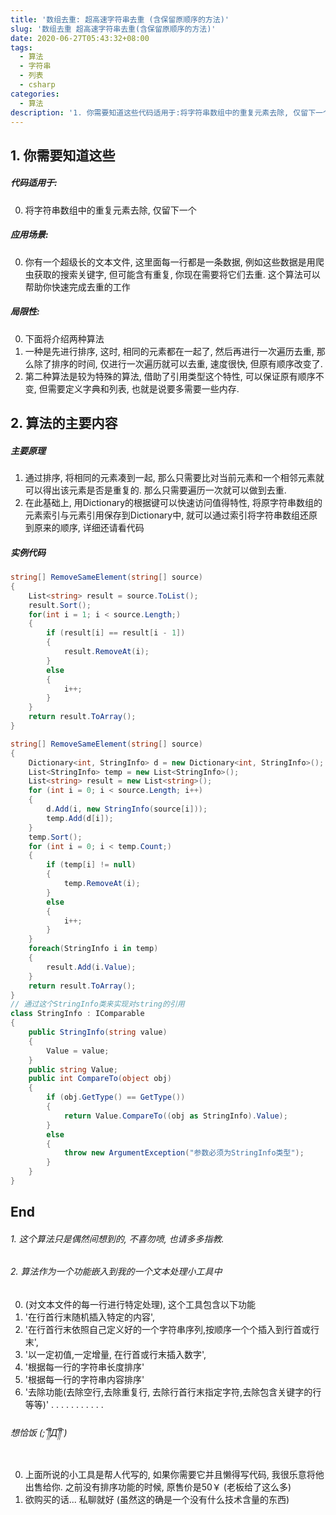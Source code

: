 ```yaml
---
title: '数组去重: 超高速字符串去重 (含保留原顺序的方法)'
slug: '数组去重 超高速字符串去重(含保留原顺序的方法)'
date: 2020-06-27T05:43:32+08:00
tags:
  - 算法
  - 字符串
  - 列表
  - csharp
categories:
  - 算法
description: '1. 你需要知道这些代码适用于:将字符串数组中的重复元素去除, 仅留下一个应用场景:你有一个超级长的文本文件, 这里面每一行都是一条数据, 例如这些数据是用爬虫获取的搜索关键字, 但可能含有重复, 你现在需要将它们去重. 这个算法可以帮助你快速完成去重的工作局限性:下面将介绍两种算法一种是先进行排序, 这时, 相同的元素都在一起了, 然后再进行一次遍历去重, 那么除了排序的时间, 仅进行一次遍历就可以去重, 速度很快, 但原有顺序改变了.第二种算法是较为特殊的算法, 借助了引用类型'
---
```


## 1. 你需要知道这些

##### 代码适用于:

0. 将字符串数组中的重复元素去除, 仅留下一个

##### 应用场景:

0. 你有一个超级长的文本文件, 这里面每一行都是一条数据, 例如这些数据是用爬虫获取的搜索关键字, 但可能含有重复, 你现在需要将它们去重. 这个算法可以帮助你快速完成去重的工作

##### 局限性:

0. 下面将介绍两种算法
1. 一种是先进行排序, 这时, 相同的元素都在一起了, 然后再进行一次遍历去重, 那么除了排序的时间, 仅进行一次遍历就可以去重, 速度很快, 但原有顺序改变了.
2. 第二种算法是较为特殊的算法, 借助了引用类型这个特性, 可以保证原有顺序不变, 但需要定义字典和列表, 也就是说要多需要一些内存.


## 2. 算法的主要内容

##### 主要原理

1. 通过排序, 将相同的元素凑到一起, 那么只需要比对当前元素和一个相邻元素就可以得出该元素是否是重复的. 那么只需要遍历一次就可以做到去重.
2. 在此基础上, 用Dictionary的根据键可以快速访问值得特性, 将原字符串数组的元素索引与元素引用保存到Dictionary中, 就可以通过索引将字符串数组还原到原来的顺序, 详细还请看代码

##### 实例代码


```csharp
string[] RemoveSameElement(string[] source)
{
    List<string> result = source.ToList();
    result.Sort();
    for(int i = 1; i < source.Length;)
    {
        if (result[i] == result[i - 1])
        {
            result.RemoveAt(i);
        }
        else
        {
            i++;
        }
    }
    return result.ToArray();
}
```


```csharp
string[] RemoveSameElement(string[] source)
{
    Dictionary<int, StringInfo> d = new Dictionary<int, StringInfo>();
    List<StringInfo> temp = new List<StringInfo>();
    List<string> result = new List<string>();
    for (int i = 0; i < source.Length; i++)
    {
        d.Add(i, new StringInfo(source[i]));
        temp.Add(d[i]);
    }
    temp.Sort();
    for (int i = 0; i < temp.Count;)
    {
        if (temp[i] != null)
        {
            temp.RemoveAt(i);
        }
        else
        {
            i++;
        }
    }
    foreach(StringInfo i in temp)
    {
        result.Add(i.Value);
    }
    return result.ToArray();
}
// 通过这个StringInfo类来实现对string的引用
class StringInfo : IComparable
{
    public StringInfo(string value)
    {
        Value = value;
    }
    public string Value;
    public int CompareTo(object obj)
    {
        if (obj.GetType() == GetType())
        {
            return Value.CompareTo((obj as StringInfo).Value);
        }
        else
        {
            throw new ArgumentException("参数必须为StringInfo类型");
        }
    }
}
```

## End

###### 1. 这个算法只是偶然间想到的, 不喜勿喷, 也请多多指教.

###### 2. 算法作为一个功能嵌入到我的一个文本处理小工具中

0. (对文本文件的每一行进行特定处理), 这个工具包含以下功能
1. '在行首行末随机插入特定的内容', 
2. '在行首行末依照自己定义好的一个字符串序列,按顺序一个个插入到行首或行末', 
3. '以一定初值,一定增量, 在行首或行末插入数字', 
4. '根据每一行的字符串长度排序'
5. '根据每一行的字符串内容排序'
6. '去除功能(去除空行,去除重复行, 去除行首行末指定字符,去除包含关键字的行 等等)'
.
.
.
.
.
.
.
.
.
.
.

###### 想恰饭 (;´༎ຶД༎ຶ`)

0. 上面所说的小工具是帮人代写的, 如果你需要它并且懒得写代码, 我很乐意将他出售给你. 之前没有排序功能的时候, 原售价是50￥ (老板给了这么多)
1. 欲购买的话... 私聊就好 (虽然这的确是一个没有什么技术含量的东西)

